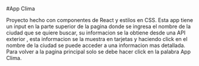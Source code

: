 #App Clima

Proyecto hecho con componentes de React y estilos en CSS.
Esta app tiene un input en la parte superior de la pagina donde se ingresa el nombre
de la ciudad que se quiere buscar, su informacion se la obtiene desde una API exterior
, esta informacion se la muestra en tarjetas y haciendo click en el nombre de la ciudad
se puede acceder a una informacion mas detallada. Para volver a la pagina principal solo
se debe hacer click en la palabra App Clima.
